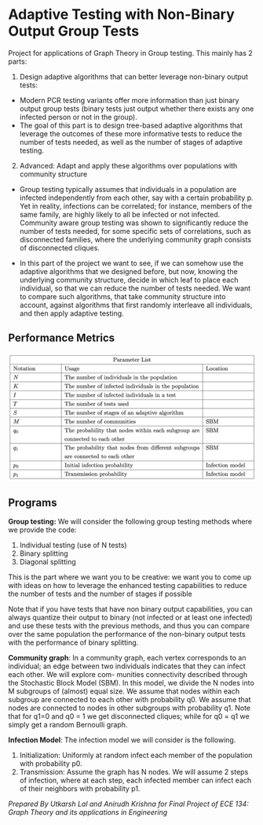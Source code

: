 # Adaptive Testing with Non-Binary Output Group Tests

Project for applications of Graph Theory in Group testing. This mainly has 2 parts: 


1. Design adaptive algorithms that can better leverage non-binary output tests:

- Modern PCR testing variants offer more information than just binary output group tests (binary tests just output whether there exists any one infected person or not in the group). 
- The goal of this part is to design tree-based adaptive algorithms that leverage the outcomes
of these more informative tests to reduce the number of tests needed, as well as the number
of stages of adaptive testing.

2. Advanced: Adapt and apply these algorithms over populations with community structure

- Group testing typically assumes that
individuals in a population are infected independently from each other, say with a certain
probability p. Yet in reality, infections can be correlated; for instance, members of the same
family, are highly likely to all be infected or not infected. Community aware group testing was
shown to significantly reduce the number of tests needed, for some specific sets of correlations,
such as disconnected families, where the underlying community graph consists of disconnected
cliques.

- In this part of the project we want to see, if we can somehow use the adaptive algorithms that
we designed before, but now, knowing the underlying community structure, decide in which
leaf to place each individual, so that we can reduce the number of tests needed. We want
to compare such algorithms, that take community structure into account, against algorithms
that first randomly interleave all individuals, and then apply adaptive testing.


## Performance Metrics

![alt text](image.png)


## Programs

**Group testing:** We will consider the following group testing methods where we provide the
code:
1. Individual testing (use of N tests)
2. Binary splitting 
3. Diagonal splitting 

This is the part where we want you to be creative: we want you to come up with ideas on how
to leverage the enhanced testing capabilities to reduce the number of tests and the number
of stages if possible

Note that if you have tests that have non binary output capabilities, you can always quantize
their output to binary (not infected or at least one infected) and use these tests with the
previous methods, and thus you can compare over the same population the performance of
the non-binary output tests with the performance of binary splitting.


**Community graph**: In a community graph, each vertex corresponds to an individual; an
edge between two individuals indicates that they can infect each other. We will explore com-
munities connectivity described through the Stochastic Block Model (SBM). In this model,
we divide the N nodes into M subgroups of (almost) equal size. We assume that nodes within
each subgroup are connected to each other with probability q0. We assume that nodes are
connected to nodes in other subgroups with probability q1. Note that for q1=0 and q0 = 1
we get disconnected cliques; while for q0 = q1 we simply get a random Bernoulli graph.


**Infection Model**: The infection model we will consider is the following.
1. Initialization: Uniformly at random infect each member of the population with probability p0.
2. Transmission: Assume the graph has N nodes. We will assume 2 steps of infection, where
at each step, each infected member can infect each of their neighbors with probability
p1.



*Prepared By Utkarsh Lal and Anirudh Krishna for Final Project of ECE 134: Graph Theory and its applications in Engineering*